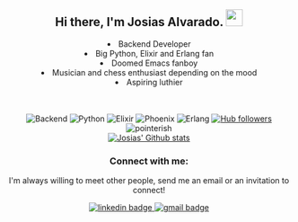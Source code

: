 <h2 align="center">
  Hi there, I'm Josias Alvarado. <img src="https://raw.githubusercontent.com/MartinHeinz/MartinHeinz/master/wave.gif" width="30px">
</h2>
<center>
<li>Backend Developer</li>
<li>Big Python, Elixir and Erlang fan</li>
<li>Doomed Emacs fanboy</li>
<li>Musician and chess enthusiast depending on the mood</li>
<li>Aspiring luthier</li>
</br></br>

![Backend](https://img.shields.io/badge/Backend-black)
![Python](https://img.shields.io/badge/Python-yellow-blue)
![Elixir](https://img.shields.io/badge/Elixir-purple)
![Phoenix](https://img.shields.io/badge/Phoenix-orange)
![Erlang](https://img.shields.io/badge/Erlang-blue)
[![Hub followers](https://img.shields.io/github/followers/pointerish.svg?style=social&label=Follow&maxAge=2592000)](https://github.com/pointerish?tab=followers)
<img src="https://komarev.com/ghpvc/?username=pointerish" alt="pointerish" />
<br />
[![Josias' Github stats](https://github-readme-stats.vercel.app/api?username=pointerish&theme=blue-green)](https://github.com/pointerish/github-readme-stats)

### Connect with me:

I'm always willing to meet other people, send me an email or an invitation to connect!
<p>
  <a href="https://www.linkedin.com/in/josias-alvarado/">
   <img src="https://img.shields.io/badge/LinkedIn-0077B5?style=for-the-badge&logo=linkedin&logoColor=whitehttps://www.linkedin.com/in/josias-alvarado/" alt="linkedin badge">
  </a>
  <a href="mailto:josiasjag@gmail.com">
   <img src="https://img.shields.io/badge/Email%20-D14836?style=for-the-badge&logo=gmail&logoColor=white" alt="gmail badge">
  </a>
 </p>
</center>
